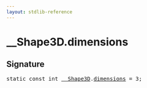 ```yaml
---
layout: stdlib-reference
---
```


# __Shape3D.dimensions

## Signature
<pre>
<span class='code_keyword'>static</span> <span class='code_keyword'>const</span> <span class="code_keyword">int</span> <a href="/stdlib-reference/types/Shape3D/index" class="code_type">__Shape3D</a>.<a href="/stdlib-reference/types/Shape3D/dimensions" class="code_var">dimensions</a> = 3;
</pre>

